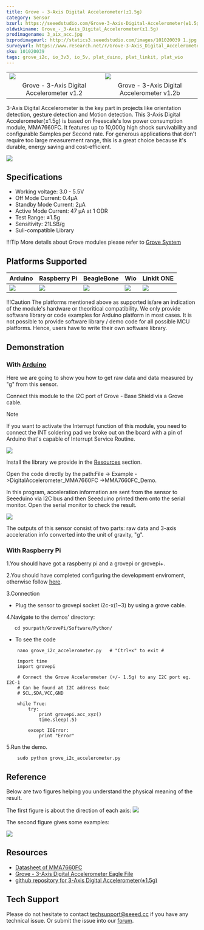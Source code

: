 ```yaml
---
title: Grove - 3-Axis Digital Accelerometer(±1.5g)
category: Sensor
bzurl: https://seeedstudio.com/Grove-3-Axis-Digital-Accelerometer(±1.5g)-p-765.html
oldwikiname: Grove_-_3-Axis_Digital_Accelerometer(±1.5g)
prodimagename: 3_aix_acc.jpg
bzprodimageurl: http://statics3.seeedstudio.com/images/101020039 1.jpg
surveyurl: https://www.research.net/r/Grove-3-Axis_Digital_Accelerometer-1_5g
sku: 101020039
tags: grove_i2c, io_3v3, io_5v, plat_duino, plat_linkit, plat_wio
---
```


<table>
<colgroup>
<col width="50%" />
<col width="50%" />
</colgroup>
<tbody>
<tr class="odd">
<td><div class="center">
<div class="floatnone">
<img src="https://raw.githubusercontent.com/SeeedDocument/Grove-3-Axis_Digital_Accelerometer-1.5g/master/img/3_aix_acc.jpg" />
</div>
</div></td>
<td><div class="center">
<div class="floatnone">
<img src="https://raw.githubusercontent.com/SeeedDocument/Grove-3-Axis_Digital_Accelerometer-1.5g/master/img/Grove-3-Axis_v1.3.jpg" />
</div>
</div></td>
</tr>
<tr class="even">
<td><div style="text-align: center">
Grove - 3-Axis Digital Accelerometer v1.2
</div></td>
<td><div style="text-align: center">
Grove - 3-Axis Digital Accelerometer v1.2b
</div></td>
</tr>
</tbody>
</table>

3-Axis Digital Accelerometer is the key part in projects like orientation detection, gesture detection and Motion detection. This 3-Axis Digital Accelerometer(±1.5g) is based on Freescale's low power consumption module, MMA7660FC. It features up to 10,000g high shock survivability and configurable Samples per Second rate. For generous applications that don't require too large measurement range, this is a great choice because it's durable, energy saving and cost-efficient.


[![](https://raw.githubusercontent.com/SeeedDocument/common/master/Get_One_Now_Banner.png)](http://www.seeedstudio.com/Grove-3-Axis-Digital-Accelerometer(%C2%B11.5g)-p-765.html)


Specifications
--------------

-   Working voltage: 3.0 - 5.5V
-   Off Mode Current: 0.4μA
-   Standby Mode Current: 2μA
-   Active Mode Current: 47 μA at 1 ODR
-   Test Range: ±1.5g
-   Sensitivity: 21LSB/g
-   Suli-compatible Library

!!!Tip
    More details about Grove modules please refer to [Grove System](http://wiki.seeedstudio.com/Grove_System/)

Platforms Supported
-------------------

| Arduino                                                                                             | Raspberry Pi                                                                                             | BeagleBone                                                                                      | Wio                                                                                               | LinkIt ONE                                                                                         |
|-----------------------------------------------------------------------------------------------------|----------------------------------------------------------------------------------------------------------|-------------------------------------------------------------------------------------------------|---------------------------------------------------------------------------------------------------|----------------------------------------------------------------------------------------------------|
| ![](https://raw.githubusercontent.com/SeeedDocument/wiki_english/master/docs/images/arduino_logo.jpg) | ![](https://raw.githubusercontent.com/SeeedDocument/wiki_english/master/docs/images/raspberry_pi_logo_n.jpg) | ![](https://raw.githubusercontent.com/SeeedDocument/wiki_english/master/docs/images/bbg_logo_n.jpg) | ![](https://raw.githubusercontent.com/SeeedDocument/wiki_english/master/docs/images/wio_logo.jpg) | ![](https://raw.githubusercontent.com/SeeedDocument/wiki_english/master/docs/images/linkit_logo.jpg) |

!!!Caution
    The platforms mentioned above as supported is/are an indication of the module's hardware or theoritical compatibility. We only provide software library or code examples for Arduino platform in most cases. It is not possible to provide software library / demo code for all possible MCU platforms. Hence, users have to write their own software library.



Demonstration
-------------

### With [Arduino](/Arduino "Arduino")

Here we are going to show you how to get raw data and data measured by "g" from this sensor. 

Connect this module to the I2C port of Grove - Base Shield via a Grove cable.

<div class="admonition note">
<p class="admonition-title">Note</p>
If you want to activate the Interrupt function of this module, you need to connect the INT soldering pad we broke out on the board with a pin of Arduino that's capable of Interrupt Service Routine. 
</div>

![](https://raw.githubusercontent.com/SeeedDocument/Grove-3-Axis_Digital_Accelerometer-1.5g/master/img/Digital_Accelerometer_Sensor_Connector1.5g.jpg)

Install the library we provide in the [Resources](/Grove-3-Axis_Digital_Accelerometer-1.5g#resources) section.

Open the code directly by the path:File -> Example ->DigitalAccelerometer_MMA7660FC ->MMA7660FC_Demo.

In this program, acceleration information are sent from the sensor to Seeeduino via I2C bus and then Seeeduino printed them onto the serial monitor.
Open the serial monitor to check the result.

![](https://raw.githubusercontent.com/SeeedDocument/Grove-3-Axis_Digital_Accelerometer-1.5g/master/img/Grove-3-Axis_Digital_Accelerometer-1.5g-.jpg)

The outputs of this sensor consist of two parts: raw data and 3-axis acceleration info converted into the unit of gravity, "g".


### With Raspberry Pi

1.You should have got a raspberry pi and a grovepi or grovepi+.

2.You should have completed configuring the development enviroment, otherwise follow [here](/GrovePiPlus).

3.Connection

-   Plug the sensor to grovepi socket i2c-x(1~3) by using a grove cable.

4.Navigate to the demos' directory:

       cd yourpath/GrovePi/Software/Python/

-   To see the code

```
    nano grove_i2c_accelerometer.py   # "Ctrl+x" to exit #
```
```
    import time
    import grovepi

    # Connect the Grove Accelerometer (+/- 1.5g) to any I2C port eg. I2C-1
    # Can be found at I2C address 0x4c
    # SCL,SDA,VCC,GND

    while True:
        try:
            print grovepi.acc_xyz()
            time.sleep(.5)

        except IOError:
            print "Error"
```

5.Run the demo.
```
    sudo python grove_i2c_accelerometer.py
```

Reference
---------

Below are two figures helping you understand the physical meaning of the result.

The first figure is about the direction of each axis:
![](https://raw.githubusercontent.com/SeeedDocument/Grove-3-Axis_Digital_Accelerometer-1.5g/master/img/MMA7660_Direction.jpg)

The second figure gives some examples:

![](https://raw.githubusercontent.com/SeeedDocument/Grove-3-Axis_Digital_Accelerometer-1.5g/master/img/Sensing_Direction_1.jpg)

Resources
---------

-   [Datasheet of MMA7660FC](https://raw.githubusercontent.com/SeeedDocument/Grove-3-Axis_Digital_Accelerometer-1.5g/master/res/MMA7660FC.pdf)
-   [Grove - 3-Axis Digital Accelerometer Eagle File](https://raw.githubusercontent.com/SeeedDocument/Grove-3-Axis_Digital_Accelerometer-1.5g/master/res/Grove-3-Axis_Digital_Accelerometer-1.5g-Eagle_File.zip)
-   [github repository for 3-Axis Digital Accelerometer(±1.5g)](https://github.com/Seeed-Studio/Accelerometer_MMA7660)


<!-- This Markdown file was created from http://www.seeedstudio.com/wiki/Grove_-_3-Axis_Digital_Accelerometer(±1.5g) -->

## Tech Support
Please do not hesitate to contact [techsupport@seeed.cc](techsupport@seeed.cc) if you have any technical issue. Or submit the issue into our [forum](http://forum.seeedstudio.com/). 